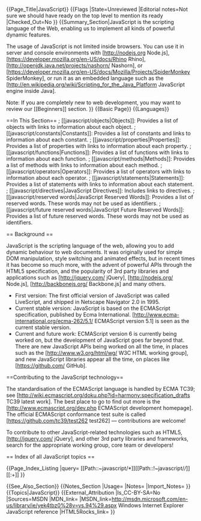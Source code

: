 {{Page_Title|JavaScript}}
{{Flags
|State=Unreviewed
|Editorial notes=Not sure we should have ready on the top level to mention its ready
|Checked_Out=No
}}
{{Summary_Section|JavaScript is the scripting language of the Web, enabling us to implement all kinds of powerful dynamic features.

The usage of JavaScript is not limited inside browsers. You can use it in server and console environments with [http://nodejs.org Node.js], [https://developer.mozilla.org/en-US/docs/Rhino Rhino], [http://openjdk.java.net/projects/nashorn/ Nashorn], or [https://developer.mozilla.org/en-US/docs/Mozilla/Projects/SpiderMonkey SpiderMonkey], or run it as an embedded language such as the [http://en.wikipedia.org/wiki/Scripting_for_the_Java_Platform JavaScript engine inside Java].

Note: If you are completely new to web development, you may want to review our [[Beginners]] section.
}}
{{Basic Page}}
{{Languages}}

==In This Section==
; [[javascript/objects|Objects]]: Provides a list of objects with links to information about each object.
; [[javascript/constants|Constants]]: Provides a list of constants and links to information about each constant.
; [[javascript/properties|Properties]]: Provides a list of properties with links to information about each property.
; [[javascript/functions|Functions]]: Provides a list of functions with links to information about each function.
; [[javascript/methods|Methods]]: Provides a list of methods with links to information about each method.
; [[javascript/operators|Operators]]: Provides a list of operators with links to information about each operator.
; [[javascript/statements|Statements]]: Provides a list of statements with links to information about each statement.
; [[javascript/directives|JavaScript Directives]]: Includes links to directives.
; [[javascript/reserved words|JavaScript Reserved Words]]: Provides a list of reserved words. These words may not be used as identifiers.
; [[javascript/future reserved words|JavaScript Future Reserved Words]]: Provides a list of future reserved words. These words may not be used as identifiers.


== Background ==

JavaScript is the scripting language of the web, allowing you to add dynamic behaviour to web documents. It was originally used for simple DOM manipulation, style switching and animated effects, but in recent times it has become so much more, with the advent of powerful APIs through the HTML5 specification, and the popularity of 3rd party libraries and applications such as [http://jquery.com/ jQuery], [http://nodejs.org/ Node.js], [http://backbonejs.org/ Backbone.js] and many others. 

* First version: The first official version of JavaScript was called LiveScript, and shipped in Netscape Navigator 2.0 in 1995.
* Current stable version: JavaScript is based on the ECMAScript specification, published by Ecma International. [http://www.ecma-international.org/ecma-262/5.1/ ECMAScript version 5.1] is seen as the current stable version. 
* Current and future work: ECMAScript version 6 is currently being worked on, but the development of JavaScript goes far beyond that. There are new JavaScript APIs being worked on all the time, in places such as the [http://www.w3.org/html/wg/ W3C HTML working group], and new JavaScript libraries appear all the time, on places like [https://github.com/ GitHub].

==Contributing to the JavaScript technology==

The standardisation of the ECMAScript language is handled by ECMA TC39; see [http://wiki.ecmascript.org/doku.php?id=harmony:specification_drafts TC39 latest work]. The best place to go to find out more is the [http://www.ecmascript.org/dev.php ECMAScript development homepage]. The official ECMAScript conformance test suite is called [https://github.com/tc39/test262 test262] — contributions are welcome!

To contribute to other JavaScript-related technologies such as HTML5, [http://jquery.com/ jQuery], and other 3rd party libraries and frameworks, search for the appropriate working group, core team or developers!

== Index of all JavaScript topics ==

{{Page_Index_Listing
|query= [[Path::~javascript/*]][[Path::!~javascript/*/*]]
[[:+]]
}}

{{See_Also_Section}}
{{Notes_Section
|Usage=
|Notes=
|Import_Notes=
}}
{{Topics|JavaScript}}
{{External_Attribution
|Is_CC-BY-SA=No
|Sources=MSDN
|MDN_link=
|MSDN_link=http://msdn.microsoft.com/en-us/library/ie/yek4tbz0%28v=vs.94%29.aspx Windows Internet Explorer JavaScript reference
|HTML5Rocks_link=
}}